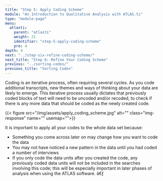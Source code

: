 ```yaml
---
title: "Step 5: Apply Coding Scheme"
module: "An Introduction to Qualitative Analysis with ATLAS.ti"
type: "module-page"
menu:
  atlasti:
    parent: "atlasti"
    weight: 21
    identifier: "step-5-apply-coding-scheme"
    pre: 4
depth: 4
next: "../step-six-refine-coding-scheme/"
next_title: "Step 6: Refine Your Coding Scheme"
previous: "../sorting-codes/"
previous_title: "Sorting Codes"
---
```

<div class="atlasti"><div class="pageblock"><p>Coding is an iterative process, often requiring several cycles. As you code additional transcripts, new themes and ways of thinking about your data are likely to emerge. This iterative process usually dictates that previously coded blocks of text will need to be uncoded and/or recoded, to check if there is any more data that should be coded as the newly created code.</p>
</div><div class="pageblock pull-center">
<div class="caption">
</div>
{{< figure src="/img/assets/apply_coding_scheme.jpg" alt="" class="img-response" name="" usemap="">}}</div><div class="pageblock"><p>It is important to apply all your codes to the whole data set because:</p>
<ul>
<li>Something you come across later on may change how you want to code the data</li>
<li>You may not have noticed a new pattern in the data until you had coded a number of interviews </li>
<li>If you only code the data units after you created the code, any previously coded data units will not be included in the searches involving this code; this will be especially important in later phases of analysis when using the ATLAS software. 
â€ƒ</li>
</ul>
</div></div>
